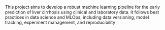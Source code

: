 This project aims to develop a robust machine learning pipeline for the early prediction of liver cirrhosis using clinical and laboratory data. It follows best practices in data science and MLOps, including data versioning, model tracking, experiment management, and reproducibility
